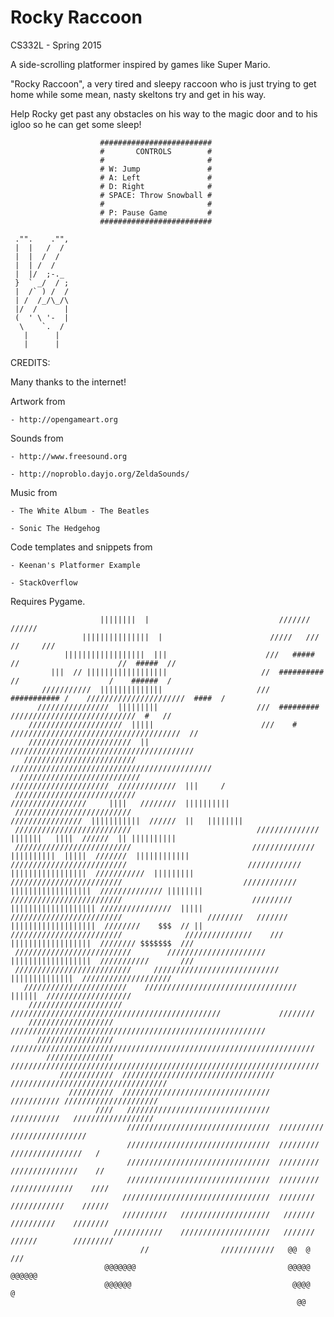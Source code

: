 Rocky Raccoon
====================
CS332L - Spring 2015

A side-scrolling platformer inspired by games like Super Mario.  

"Rocky Raccoon", a very tired and sleepy raccoon who is just trying 
to get home while some mean, nasty skeltons try and get in his way.  

Help Rocky get past any obstacles on his way to the magic door and 
to his igloo so he can get some sleep!

                        #########################
                        #       CONTROLS        # 
                        #                       #
                        # W: Jump               #
                        # A: Left               #
                        # D: Right              #
                        # SPACE: Throw Snowball #
                        #                       #
                        # P: Pause Game         #
                        #########################

     ."".    ."",
     |  |   /  /
     |  |  /  /
     |  | /  /
     |  |/  ;-._ 
     }  ` _/  / ;
     |  /` ) /  /
     | /  /_/\_/\
     |/  /      |
     (  ' \ '-  |
      \    `.  /
       |      |
       |      |


CREDITS:

Many thanks to the internet!

Artwork from 

    - http://opengameart.org
    
Sounds from

    - http://www.freesound.org
    
    - http://noproblo.dayjo.org/ZeldaSounds/
    
Music from

    - The White Album - The Beatles
    
    - Sonic The Hedgehog
    
Code templates and snippets from 

    - Keenan's Platformer Example
    
    - StackOverflow
    
    
    
Requires Pygame.








                        ||||||||  |                             ///////                             //////
                    |||||||||||||||  |                        /////   ///                         //     /// 
                ||||||||||||||||||  |||                      ///   ##### //                      //  #####  //
             |||  // ||||||||||||||||||                     //  ########## //                    /    ######  /
           ///////////  ||||||||||||||                     ///  ########### /    //////////////////////  ####  /
          ////////////////  |||||||||                      ///  #########    ////////////////////////////  #   //
        /////////////////////  |||||                        ///    #  //////////////////////////////////////  //
        ///////////////////////  ||                                /////////////////////////////////////////
       /////////////////////////                                 /////////////////////////////////////////////
      ///////////////////////////                              //////////////////////  /////////////  |||     /
     ///////////////////////////                             /////////////////     ||||   ////////  ||||||||||
     //////////////////////////                             ////////////////  |||||||||||  //////  ||   ||||||||
     //////////////////////////                            //////////////   |||||||   ||||  //////  || ||||||||||
     //////////////////////////                           ////////////// ||||||||||  |||||  ///////  ||||||||||||
    //////////////////////////                           ////////////   |||||||||||||||||  ///////////  |||||||||
    /////////////////////////                           ////////////  ||||||||||||||||||  ////////////// ||||||||
    /////////////////////////                             /////////  ||||||||||||||||||| ////////////////  |||||
    /////////////////////////                   ////////   /////// |||||||||||||||||||  ////////    $$$  // ||
    /////////////////////////              ///////////////    ///  ||||||||||||||||||  //////// $$$$$$$  ///
     //////////////////////////        //////////////////////     ||||||||||||||||||  ///////////       ///
     //////////////////////////     ////////////////////////////     ||||||||||||||  ////////////////////
       ///////////////////////    //////////////////////////////////         ||||||  ///////////////////
        /////////////////////   ///////////////////////////////////////////////             ////////
        ///////////////////    ///////////////////////////////////////////////////////// 
          /////////////////    //////////////////////////////////////////////////////////////////// 
            ///////////////   /////////////////////////////////////////////////////////////////////
               ////////////  ////////////////////////////////// ///////////////////////////////////
                 //////////  /////////////////////////////////   /////////// /////////////////////
                       ////   ////////////////////////////////  ///////////   //////////////////
                              ////////////////////////////////  //////////   /////////////////
                              ////////////////////////////////  /////////    ////////////////   /
                              ////////////////////////////////  /////////   ///////////////    //
                              ////////////////////////////////  /////////  //////////////    ////
                             /////////////////////////////////  ////////   ////////////    //////
                             //////////   ////////////////////   ///////   //////////    ////////
                           ///////////    ////////////////////   ///////   //////        /////////
                                 //                ////////////   @@  @                    ///
                         @@@@@@@                                  @@@@@                       @@@@@@ 
                         @@@@@@                                    @@@@                            @ 
                                                                    @@ 
